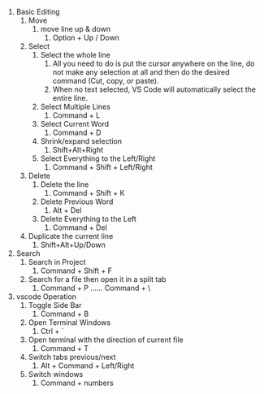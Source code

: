1. Basic Editing
   1. Move
      1. move line up & down
         1. Option + Up / Down
   2. Select
      1. Select the whole line
         1. All you need to do is put the cursor anywhere on the line, do not make any selection at all and then do the desired command (Cut, copy, or paste).
         2. When no text selected, VS Code will automatically select the entire line.
      2. Select Multiple Lines
         1. Command + L
      3. Select Current Word
         1. Command + D
      4. Shrink/expand selection
         1. Shift+Alt+Right
      5. Select Everything to the Left/Right
         1. Command + Shift + Left/Right
   3. Delete
      1. Delete the line
         1. Command + Shift + K
      2. Delete Previous Word
         1. Alt + Del
      3. Delete Everything to the Left
         1. Command + Del
   4. Duplicate the current line
      1. Shift+Alt+Up/Down
2. Search 
   1. Search in Project
      1. Command + Shift + F
   2. Search for a file then open it in a split tab
      1. Command + P ...... Command + \
3. vscode Operation
   1. Toggle Side Bar
      1. Command + B
   2. Open Terminal Windows
      1. Ctrl + `
   3. Open terminal with the direction of current file
      1. Command + T
   4. Switch tabs previous/next
      1. Alt + Command + Left/Right
   5. Switch windows
      1. Command + numbers